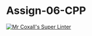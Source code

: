 # Assign-06-CPP
[![Mr Coxall's Super Linter](https://github.com/ICS3U-Programming-VanN/Assign-06-CPP/workflows/Mr%20Coxall's%20Super%20Linter/badge.svg)](https://github.com/ICS3U-Programming-VanN/Assign-06-CPP/actions/)